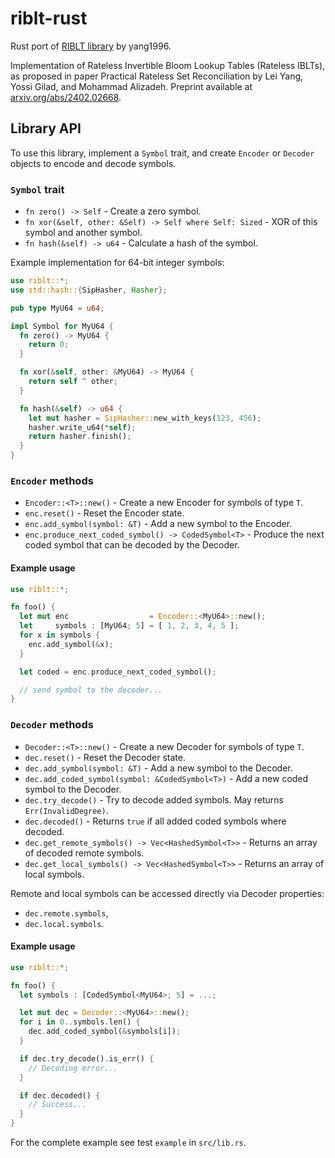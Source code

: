 # riblt-rust
Rust port of [RIBLT library](https://github.com/yangl1996/riblt) by yang1996.

Implementation of Rateless Invertible Bloom Lookup Tables (Rateless IBLTs), as
proposed in paper Practical Rateless Set Reconciliation by Lei Yang, Yossi
Gilad, and Mohammad Alizadeh. Preprint available at
[arxiv.org/abs/2402.02668](https://arxiv.org/abs/2402.02668).

##  Library API

To use this library, implement a `Symbol` trait, and create `Encoder` or `Decoder` objects to encode and decode symbols.

### `Symbol` trait
- `fn zero() -> Self` - Create a zero symbol.
- `fn xor(&self, other: &Self) -> Self where Self: Sized` - XOR of this symbol and another symbol.
- `fn hash(&self) -> u64` - Calculate a hash of the symbol.

Example implementation for 64-bit integer symbols:
```rs
use riblt::*;
use std::hash::{SipHasher, Hasher};

pub type MyU64 = u64;

impl Symbol for MyU64 {
  fn zero() -> MyU64 {
    return 0;
  }

  fn xor(&self, other: &MyU64) -> MyU64 {
    return self ^ other;
  }

  fn hash(&self) -> u64 {
    let mut hasher = SipHasher::new_with_keys(123, 456);
    hasher.write_u64(*self);
    return hasher.finish();
  }
}
```

### `Encoder` methods
- `Encoder::<T>::new()` - Create a new Encoder for symbols of type `T`.
- `enc.reset()` - Reset the Encoder state.
- `enc.add_symbol(symbol: &T)` - Add a new symbol to the Encoder.
- `enc.produce_next_coded_symbol() -> CodedSymbol<T>` - Produce the next coded symbol that can be decoded by the Decoder. 

#### Example usage
```rs
use riblt::*;

fn foo() {
  let mut enc                  = Encoder::<MyU64>::new();
  let     symbols : [MyU64; 5] = [ 1, 2, 3, 4, 5 ];
  for x in symbols {
    enc.add_symbol(&x);
  }

  let coded = enc.produce_next_coded_symbol();

  // send symbol to the decoder...
}
```

### `Decoder` methods
- `Decoder::<T>::new()` - Create a new Decoder for symbols of type `T`.
- `dec.reset()` - Reset the Decoder state.
- `dec.add_symbol(symbol: &T)` - Add a new symbol to the Decoder.
- `dec.add_coded_symbol(symbol: &CodedSymbol<T>)` - Add a new coded symbol to the Decoder.
- `dec.try_decode()` - Try to decode added symbols. May returns `Err(InvalidDegree)`.
- `dec.decoded()` - Returns `true` if all added coded symbols where decoded.
- `dec.get_remote_symbols() -> Vec<HashedSymbol<T>>` - Returns an array of decoded remote symbols.
- `dec.get_local_symbols() -> Vec<HashedSymbol<T>>` - Returns an array of local symbols.

Remote and local symbols can be accessed directly via Decoder properties:
- `dec.remote.symbols`,
- `dec.local.symbols`.

#### Example usage
```rs
use riblt::*;

fn foo() {
  let symbols : [CodedSymbol<MyU64>; 5] = ...;

  let mut dec = Decoder::<MyU64>::new();
  for i in 0..symbols.len() {
    dec.add_coded_symbol(&symbols[i]);
  }

  if dec.try_decode().is_err() {
    // Decoding error...
  }

  if dec.decoded() {
    // Success...
  }
}
```

For the complete example see test `example` in `src/lib.rs`.
